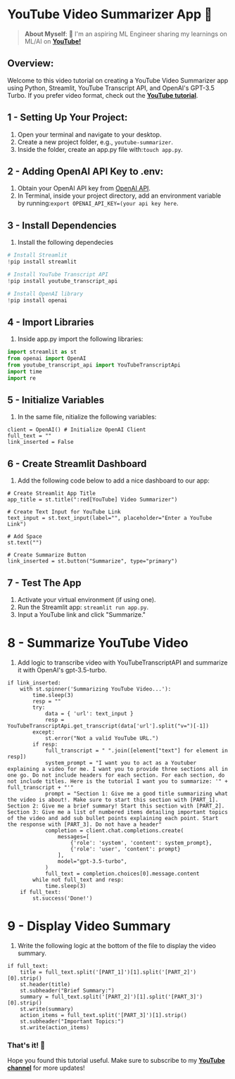 # YouTube Video Summarizer App 🎥

> **About Myself**: 🤖 I'm an aspiring ML Engineer sharing my learnings on ML/AI on [**YouTube!**](https://www.youtube.com/@olivercarmont) <br />

## Overview:
Welcome to this video tutorial on creating a YouTube Video Summarizer app using Python, Streamlit, YouTube Transcript API, and OpenAI's GPT-3.5 Turbo. If you prefer video format, check out the [**YouTube tutorial**](https://www.youtube.com/watch?v=p1xBjx6rnmA&t=984s&ab_channel=OliverCarmont).
<br />

## 1 - Setting Up Your Project:
1. Open your terminal and navigate to your desktop.
2. Create a new project folder, e.g., `youtube-summarizer`.
3. Inside the folder, create an app.py file with:`touch app.py`.

## 2 - Adding OpenAI API Key to .env:
1. Obtain your OpenAI API key from [OpenAI API](https://platform.openai.com/signup).
2. In Terminal, inside your project directory, add an environment variable by running:`export OPENAI_API_KEY=(your api key here`.

## 3 - Install Dependencies
1. Install the following dependecies
```python
# Install Streamlit
!pip install streamlit

# Install YouTube Transcript API
!pip install youtube_transcript_api

# Install OpenAI library
!pip install openai
```

## 4 - Import Libraries
1. Inside app.py import the following libraries:

```python
import streamlit as st
from openai import OpenAI
from youtube_transcript_api import YouTubeTranscriptApi
import time
import re
```

## 5 - Initialize Variables
1. In the same file, nitialize the following variables:

```
client = OpenAI() # Initialize OpenAI Client
full_text = ""
link_inserted = False
```

## 6 - Create Streamlit Dashboard
1. Add the following code below to add a nice dashboard to our app:

```
# Create Streamlit App Title
app_title = st.title(":red[YouTube] Video Summarizer")

# Create Text Input for YouTube Link
text_input = st.text_input(label="", placeholder="Enter a YouTube Link")

# Add Space
st.text("")

# Create Summarize Button
link_inserted = st.button("Summarize", type="primary")
```

## 7 - Test The App
1. Activate your virtual environment (if using one).
2. Run the Streamlit app: `streamlit run app.py`.
3. Input a YouTube link and click "Summarize."


# 8 - Summarize YouTube Video
1. Add logic to transcribe video with YouTubeTranscriptAPI and summarize it with OpenAI's gpt-3.5-turbo.
   
```
if link_inserted:
    with st.spinner('Summarizing YouTube Video...'):
        time.sleep(3)
        resp = ""
        try:
            data = { 'url': text_input }
            resp = YouTubeTranscriptApi.get_transcript(data['url'].split("v=")[-1])
        except:
            st.error("Not a valid YouTube URL.")
        if resp:
            full_transcript = " ".join([element["text"] for element in resp])
            system_prompt = "I want you to act as a Youtuber explaining a video for me. I want you to provide three sections all in one go. Do not include headers for each section. For each section, do not include titles. Here is the tutorial I want you to summarize: '" + full_transcript + "'"
            prompt = "Section 1: Give me a good title summarizing what the video is about!. Make sure to start this section with [PART_1]. Section 2: Give me a brief summary! Start this section with [PART_2]. Section 3: Give me a list of numbered items detailing important topics of the video and add sub bullet points explaining each point. Start the response with [PART_3]. Do not have a header"
            completion = client.chat.completions.create(
                messages=[
                    {'role': 'system', 'content': system_prompt},
                    {'role': 'user', 'content': prompt}
                ],
                model="gpt-3.5-turbo",
            )
            full_text = completion.choices[0].message.content
        while not full_text and resp:
            time.sleep(3)
    if full_text:
        st.success('Done!')
```


# 9 - Display Video Summary
1. Write the following logic at the bottom of the file to display the video summary.
```
if full_text:
    title = full_text.split('[PART_1]')[1].split('[PART_2]')[0].strip()
    st.header(title)
    st.subheader("Brief Summary:")
    summary = full_text.split('[PART_2]')[1].split('[PART_3]')[0].strip()
    st.write(summary)
    action_items = full_text.split('[PART_3]')[1].strip()
    st.subheader("Important Topics:")
    st.write(action_items)
```

### That's it! 🎊
Hope you found this tutorial useful. Make sure to subscribe to my [**YouTube channel**](https://www.youtube.com/@olivercarmont) for more updates!
